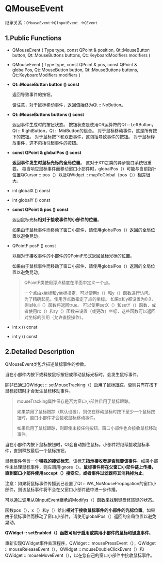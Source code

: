 # QMouseEvent

继承关系：`QMouseEvent`->`QInputEvent `->`QEvent `

## 1.Public Functions

- QMouseEvent ( Type type, const QPoint & position, Qt::MouseButton button, Qt::MouseButtons buttons, Qt::KeyboardModifiers modifiers )

- QMouseEvent ( Type type, const QPoint & pos, const QPoint & globalPos, Qt::MouseButton button, Qt::MouseButtons buttons, Qt::KeyboardModifiers modifiers )

- **Qt::MouseButton	button () const**

  返回导致事件的按钮。

  请注意，对于鼠标移动事件，返回值始终为Qt :: NoButton。

- **Qt::MouseButtons	buttons () const**

  返回事件生成时的按钮状态。 按钮状态是使用OR运算符的Qt :: LeftButton，Qt :: RightButton，Qt :: MidButton的组合。 对于鼠标移动事件，这是所有按下的按钮。 对于鼠标按下和双击事件，这包括导致事件的按钮。 对于鼠标释放事件，这不包括引起事件的按钮。

- **const QPoint &	globalPos () const**

  **返回事件发生时鼠标光标的全局位置**。 这对于X11之类的异步窗口系统很重要。 每当响应鼠标事件而移动窗口小部件时，globalPos（）可能与当前指针位置QCursor :: pos（）以及QWidget :: mapToGlobal（pos（））相差很大。

- int	globalX () const

- int	globalY () const

- **const QPoint &	pos () const**

  返回鼠标光标**相对于接收事件的小部件的位置**。

  如果由于鼠标事件而移动了窗口小部件，请使用globalPos（）返回的全局位置以避免晃动。

- QPointF	posF () const

  以相对于接收事件的小部件的QPointF形式返回鼠标光标的位置。

  如果由于鼠标事件而移动了窗口小部件，请使用globalPos（）返回的全局位置以避免晃动。

  >QPointF类使用浮点精度在平面中定义一个点。
  >
  >一个点由x坐标和y坐标指定，可以使用x（）和y（）函数进行访问。 为了精确起见，使用浮点数指定了点的坐标。 如果x和y都设置为0.0，则isNull（）函数将返回true。 可以使用setX（）和setY（）函数，或者使用rx（）和ry（）函数来设置（或更改）坐标，这些函数可以返回对坐标的引用（允许直接操作）。

- int	x () const

- int	y () const

## 2.Detailed Description

QMouseEvent类包含描述鼠标事件的参数。

当在小部件内按下或释放鼠标按钮或移动鼠标光标时，会发生鼠标事件。

除非已通过QWidget :: setMouseTracking（）启用了鼠标跟踪，否则只有在按下鼠标按钮时才会发生鼠标移动事件。

>mouseTracking属性保存是否为窗口小部件启用了鼠标跟踪。
>
>如果禁用了鼠标跟踪（默认设置），则仅在移动鼠标时按下至少一个鼠标按钮时，窗口小部件才会接收鼠标移动事件。
>
>如果启用了鼠标跟踪，则即使未按任何按钮，窗口小部件也会接收鼠标移动事件。

当在小部件内按下鼠标按钮时，Qt会自动抓住鼠标。小部件将继续接收鼠标事件，直到释放最后一个鼠标按钮。

鼠标事件包含一个**特殊的接受标志**，该标志**指示接收者是否想要该事件**。如果小部件未处理鼠标事件，则应调用ignore（）。**鼠标事件将在父窗口小部件链上传播，直到窗口小部件使用accept（）接受它，或者事件过滤器将其消耗掉为止**。

注意：如果将鼠标事件传播到已设置了Qt :: WA_NoMousePropagation的窗口小部件，则该鼠标事件将不会在父窗口小部件链中进一步传播。

可以通过调用从QInputEvent继承的Modifys（）函数来找到键盘修饰键的状态。

函数pos（），x（）和y（）给出**相对于接收鼠标事件的小部件的光标位置**。如果由于鼠标事件而移动了窗口小部件，请使用globalPos（）返回的全局位置以避免晃动。

**QWidget :: setEnabled（）函数可用于启用或禁用小部件的鼠标和键盘事件**。

重新实现QWidget事件处理程序，QWidget :: mousePressEvent（），QWidget :: mouseReleaseEvent（），QWidget :: mouseDoubleClickEvent（）和QWidget :: mouseMoveEvent（），以在您自己的窗口小部件中接收鼠标事件。